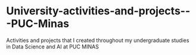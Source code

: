 # University-activities-and-projects---PUC-Minas
Activities and projects that I created throughout my undergraduate studies in Data Science and AI at PUC MINAS
